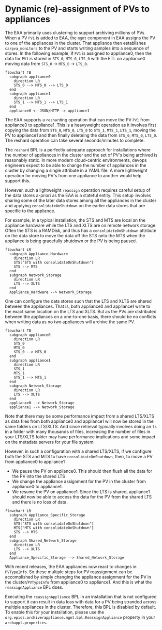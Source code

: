 # Dynamic (re)-assignment of PVs to appliances

The EAA primarily uses clustering to support archiving millions of PVs.
When a PV `PV1` is added to EAA, the `mgmt` component in EAA assigns the PV to one of the appliances in the cluster.
That appliance then establishes `ca/pva_monitors` to the PV and starts writing samples into a sequence of stores.
In the following example, if `PV1` is assigned to appliance0, then the data for `PV1` is stored in `STS_0`, `MTS_0`, `LTS_0`
with the ETL on appliance0 moving data from `STS_0` &#x2192; `MTS_0` &#x2192; `LTS_0`.

```{mermaid}
flowchart TB
  subgraph appliance0
    direction LR
    STS_0 --> MTS_0 --> LTS_0
  end
  subgraph appliance1
    direction LR
    STS_1 --> MTS_1 --> LTS_1
  end
  appliance0 <--JSON/HTTP--> appliance1
```

The EAA supports a `reshard`ing operation that can move the PV `PV1` from appliance0 to appliance1.
This is a heavyweight operation as it involves first copying the data from `STS_0`, `MTS_0`, `LTS_0`
to `STS_1`, `MTS_1`, `LTS_1`, moving the PV to appliance1 and then finally deleteing the data
from `STS_0`, `MTS_0`, `LTS_0`. The reshard operation can take several seconds/minutes to complete.

The `reshard` BPL is a perfectly adequate approach for installations where the number of appliances in the cluster
and the set of PV's being archived is reasonably static. In more modern cloud-centric environments,
devops engineers expect to be able to change the number of appliances in the cluster
by changing a single attribute in a YAML file. A more lightweight operation for moving PV's from one
appliance to another would help support this.

However, such a lightweight `reassign` operation
requires careful setup of the data stores a-priori as the EAA is a stateful entity. This setup involves
sharing some of the later data stores among all the appliances in the cluster and applying
`consolidateOnShutdown` on the earlier data stores that are specific to the appliance.

For example, in a typical installation, the STS and MTS are local on the appliance hardware
while the LTS and XLTS are on remote network storage. Often the STS is a RAMDisk, and thus
has a `consolidateOnShutdown` attribute on the data store to move the data off the STS onto the MTS
when the appliance is being gracefully shutdown or the PV is being paused.

```{mermaid}
flowchart LR
  subgraph Appliance_Hardware
    direction LR
    STS["STS with consolidateOnShutdown"]
    STS --> MTS
  end
  subgraph Network_Storage
    direction LR
    LTS --> XLTS
  end
  Appliance_Hardware --> Network_Storage
```

One can configure the data stores such that the LTS and XLTS are shared between the appliances.
That is, both appliance0 and appliance1 write to the exact same location on the LTS and XLTS.
But as the PVs are distributed between the appliances on a one-to-one basis, there should be no conflicts
when writing data as no two appliances will archive the same PV.

```{mermaid}
flowchart TB
  subgraph appliance0
    direction LR
    STS_0
    MTS_0
    STS_0 --> MTS_0
  end
  subgraph appliance1
    direction LR
    STS_1
    MTS_1
    STS_1 --> MTS_1
  end
  subgraph Network_Storage
    direction LR
    LTS --> XLTS
  end
  appliance0 --> Network_Storage
  appliance1 --> Network_Storage
```

Note that there may be some performance impact from a shared LTS/XLTS as data files from both appliance0 and appliance1 will now
be stored in the same folders on LTS/XLTS. And since retrieval typically involves doing an `ls` in a folder with many thousands of files,
increasing the number of files in your LTS/XLTS folder may have performance implications and some impact on the metadata servers for
your file system.

However, in such a configuration with a shared LTS/XLTS, if we configure both the STS and MTS to have `consolidateOnShutdown`,
then, to move a PV from appliance0 to appliance1

- We pause the PV on appliance0. This should then flush all the data for the PV into the shared LTS
- We change the appliance assignment for the PV in the cluster from appliance0 to appliance1.
- We resume the PV on appliance1. Since the LTS is shared, appliance1 should now be able to access
  the data for the PV from the shared LTS and there is no loss of data.

```{mermaid}
flowchart LR
  subgraph Appliance_Specific_Storage
    direction LR
    STS["STS with consolidateOnShutdown"]
    MTS["MTS with consolidateOnShutdown"]
    STS --> MTS
  end
  subgraph Shared_Network_Storage
    direction LR
    LTS --> XLTS
  end
  Appliance_Specific_Storage --> Shared_Network_Storage
```

With recent releases, the EAA appliances now react to changes in `PVTypeInfo`.
So these multiple steps for PV reassignment can be accomplished by simply changing
the appliance assignment for the PV in the cluster/`PVTypeInfo` from appliance0 to appliance1.
And this is what the `reassignAppliance` BPL does.

Executing the `reassignAppliance` BPL in an installation that is not configured to support it can
result in data loss with data for a PV being stranded across multiple appliances in the cluster. Therefore, this BPL is disabled
by default. To enable this for your installation, please use the `org.epics.archiverappliance.mgmt.bpl.ReassignAppliance`
property in your `archappl.properties`.
